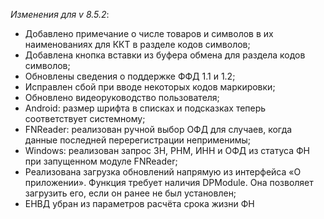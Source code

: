 _Изменения для v 8.5.2_:
- Добавлено примечание о числе товаров и символов в их наименованиях для ККТ в разделе кодов символов;
- Добавлена кнопка вставки из буфера обмена для раздела кодов символов;
- Обновлены сведения о поддержке ФФД 1.1 и 1.2;
- Исправлен сбой при вводе некоторых кодов маркировки;
- Обновлено видеоруководство пользователя;
- Android: размер шрифта в списках и подсказках теперь соответствует системному;
- FNReader: реализован ручной выбор ОФД для случаев, когда данные последней перерегистрации неприменимы;
- Windows: реализован запрос ЗН, РНМ, ИНН и ОФД из статуса ФН при запущенном модуле FNReader;
- Реализована загрузка обновлений напрямую из интерфейса «О приложении». Функция требует наличия DPModule. Она позволяет загрузить его, если он ранее не был установлен;
- ЕНВД убран из параметров расчёта срока жизни ФН
